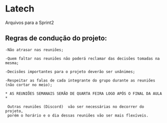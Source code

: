 # Latech

Arquivos para a Sprint2

## Regras de condução do projeto:

```shell
-Não atrasar nas reuniões;

-Quem faltar nas reuniões não poderá reclamar das decisões tomadas na mesma;

-Decisões importantes para o projeto deverão ser unânimes;

-Respeitar as falas de cada integrante do grupo durante as reuniões (não cortar no meio);

* AS REUNIÕES SEMANAIS SERÃO DE QUARTA FEIRA LOGO APÓS O FINAL DA AULA *

 Outras reuniões (Discord)  vão ser necessárias no decorrer do projeto,
 porém o horário e o dia dessas reuniões vão ser mais flexíveis.
```
